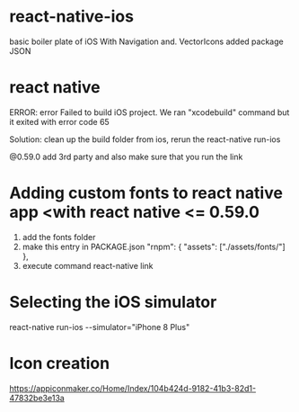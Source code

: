 # react-native-ios
basic boiler plate of iOS With Navigation and. VectorIcons added package JSON


# react native
ERROR: 
error Failed to build iOS project. We ran "xcodebuild" command but it exited with error code 65

Solution: clean up the build folder from ios, rerun the react-native run-ios


@0.59.0
add 3rd party and also make sure that you run the link


# Adding custom fonts to react native app <with react native <= 0.59.0 
1. add the fonts folder
2. make this entry in PACKAGE.json
"rnpm": {
    "assets": ["./assets/fonts/"]
  },
3. execute command react-native link

# Selecting the iOS simulator
react-native run-ios --simulator="iPhone 8 Plus"


# Icon creation
https://appiconmaker.co/Home/Index/104b424d-9182-41b3-82d1-47832be3e13a

